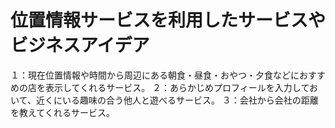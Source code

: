 # 位置情報サービスを利用したサービスやビジネスアイデア

１：現在位置情報や時間から周辺にある朝食・昼食・おやつ・夕食などにおすすめの店を表示してくれるサービス。
２：あらかじめプロフィールを入力しておいて、近くにいる趣味の合う他人と遊べるサービス。
３：会社から会社の距離を教えてくれるサービス。
